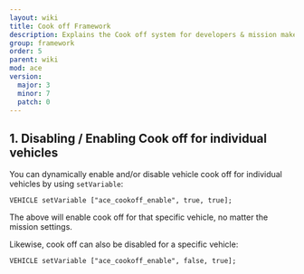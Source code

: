 ```yaml
---
layout: wiki
title: Cook off Framework
description: Explains the Cook off system for developers & mission makers
group: framework
order: 5
parent: wiki
mod: ace
version:
  major: 3
  minor: 7
  patch: 0
---
```


## 1. Disabling / Enabling Cook off for individual vehicles

You can dynamically enable and/or disable vehicle cook off for individual vehicles by using `setVariable`:

```
VEHICLE setVariable ["ace_cookoff_enable", true, true];
```

The above will enable cook off for that specific vehicle, no matter the mission settings.

Likewise, cook off can also be disabled for a specific vehicle:

```
VEHICLE setVariable ["ace_cookoff_enable", false, true];
```

